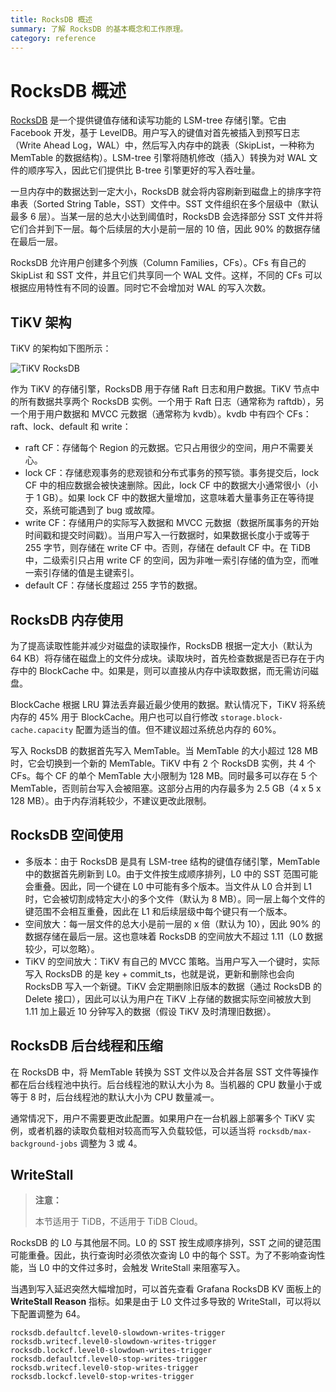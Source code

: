 ```yaml
---
title: RocksDB 概述
summary: 了解 RocksDB 的基本概念和工作原理。
category: reference
---
```


# RocksDB 概述

[RocksDB](https://github.com/facebook/rocksdb) 是一个提供键值存储和读写功能的 LSM-tree 存储引擎。它由 Facebook 开发，基于 LevelDB。用户写入的键值对首先被插入到预写日志（Write Ahead Log，WAL）中，然后写入内存中的跳表（SkipList，一种称为 MemTable 的数据结构）。LSM-tree 引擎将随机修改（插入）转换为对 WAL 文件的顺序写入，因此它们提供比 B-tree 引擎更好的写入吞吐量。

一旦内存中的数据达到一定大小，RocksDB 就会将内容刷新到磁盘上的排序字符串表（Sorted String Table，SST）文件中。SST 文件组织在多个层级中（默认最多 6 层）。当某一层的总大小达到阈值时，RocksDB 会选择部分 SST 文件并将它们合并到下一层。每个后续层的大小是前一层的 10 倍，因此 90% 的数据存储在最后一层。

RocksDB 允许用户创建多个列族（Column Families，CFs）。CFs 有自己的 SkipList 和 SST 文件，并且它们共享同一个 WAL 文件。这样，不同的 CFs 可以根据应用特性有不同的设置。同时它不会增加对 WAL 的写入次数。

## TiKV 架构

TiKV 的架构如下图所示：

![TiKV RocksDB](https://docs-download.pingcap.com/media/images/docs/tikv-rocksdb.png)

作为 TiKV 的存储引擎，RocksDB 用于存储 Raft 日志和用户数据。TiKV 节点中的所有数据共享两个 RocksDB 实例。一个用于 Raft 日志（通常称为 raftdb），另一个用于用户数据和 MVCC 元数据（通常称为 kvdb）。kvdb 中有四个 CFs：raft、lock、default 和 write：

* raft CF：存储每个 Region 的元数据。它只占用很少的空间，用户不需要关心。
* lock CF：存储悲观事务的悲观锁和分布式事务的预写锁。事务提交后，lock CF 中的相应数据会被快速删除。因此，lock CF 中的数据大小通常很小（小于 1 GB）。如果 lock CF 中的数据大量增加，这意味着大量事务正在等待提交，系统可能遇到了 bug 或故障。
* write CF：存储用户的实际写入数据和 MVCC 元数据（数据所属事务的开始时间戳和提交时间戳）。当用户写入一行数据时，如果数据长度小于或等于 255 字节，则存储在 write CF 中。否则，存储在 default CF 中。在 TiDB 中，二级索引只占用 write CF 的空间，因为非唯一索引存储的值为空，而唯一索引存储的值是主键索引。
* default CF：存储长度超过 255 字节的数据。

## RocksDB 内存使用

为了提高读取性能并减少对磁盘的读取操作，RocksDB 根据一定大小（默认为 64 KB）将存储在磁盘上的文件分成块。读取块时，首先检查数据是否已存在于内存中的 BlockCache 中。如果是，则可以直接从内存中读取数据，而无需访问磁盘。

BlockCache 根据 LRU 算法丢弃最近最少使用的数据。默认情况下，TiKV 将系统内存的 45% 用于 BlockCache。用户也可以自行修改 `storage.block-cache.capacity` 配置为适当的值。但不建议超过系统总内存的 60%。

写入 RocksDB 的数据首先写入 MemTable。当 MemTable 的大小超过 128 MB 时，它会切换到一个新的 MemTable。TiKV 中有 2 个 RocksDB 实例，共 4 个 CFs。每个 CF 的单个 MemTable 大小限制为 128 MB。同时最多可以存在 5 个 MemTable，否则前台写入会被阻塞。这部分占用的内存最多为 2.5 GB（4 x 5 x 128 MB）。由于内存消耗较少，不建议更改此限制。

## RocksDB 空间使用

* 多版本：由于 RocksDB 是具有 LSM-tree 结构的键值存储引擎，MemTable 中的数据首先刷新到 L0。由于文件按生成顺序排列，L0 中的 SST 范围可能会重叠。因此，同一个键在 L0 中可能有多个版本。当文件从 L0 合并到 L1 时，它会被切割成特定大小的多个文件（默认为 8 MB）。同一层上每个文件的键范围不会相互重叠，因此在 L1 和后续层级中每个键只有一个版本。
* 空间放大：每一层文件的总大小是前一层的 x 倍（默认为 10），因此 90% 的数据存储在最后一层。这也意味着 RocksDB 的空间放大不超过 1.11（L0 数据较少，可以忽略）。
* TiKV 的空间放大：TiKV 有自己的 MVCC 策略。当用户写入一个键时，实际写入 RocksDB 的是 key + commit_ts，也就是说，更新和删除也会向 RocksDB 写入一个新键。TiKV 会定期删除旧版本的数据（通过 RocksDB 的 Delete 接口），因此可以认为用户在 TiKV 上存储的数据实际空间被放大到 1.11 加上最近 10 分钟写入的数据（假设 TiKV 及时清理旧数据）。

## RocksDB 后台线程和压缩

在 RocksDB 中，将 MemTable 转换为 SST 文件以及合并各层 SST 文件等操作都在后台线程池中执行。后台线程池的默认大小为 8。当机器的 CPU 数量小于或等于 8 时，后台线程池的默认大小为 CPU 数量减一。

通常情况下，用户不需要更改此配置。如果用户在一台机器上部署多个 TiKV 实例，或者机器的读取负载相对较高而写入负载较低，可以适当将 `rocksdb/max-background-jobs` 调整为 3 或 4。

## WriteStall

<CustomContent platform="tidb-cloud">

> **注意：**
>
> 本节适用于 TiDB，不适用于 TiDB Cloud。

</CustomContent>

RocksDB 的 L0 与其他层不同。L0 的 SST 按生成顺序排列，SST 之间的键范围可能重叠。因此，执行查询时必须依次查询 L0 中的每个 SST。为了不影响查询性能，当 L0 中的文件过多时，会触发 WriteStall 来阻塞写入。

当遇到写入延迟突然大幅增加时，可以首先查看 Grafana RocksDB KV 面板上的 **WriteStall Reason** 指标。如果是由于 L0 文件过多导致的 WriteStall，可以将以下配置调整为 64。

```
rocksdb.defaultcf.level0-slowdown-writes-trigger
rocksdb.writecf.level0-slowdown-writes-trigger
rocksdb.lockcf.level0-slowdown-writes-trigger
rocksdb.defaultcf.level0-stop-writes-trigger
rocksdb.writecf.level0-stop-writes-trigger
rocksdb.lockcf.level0-stop-writes-trigger
```
